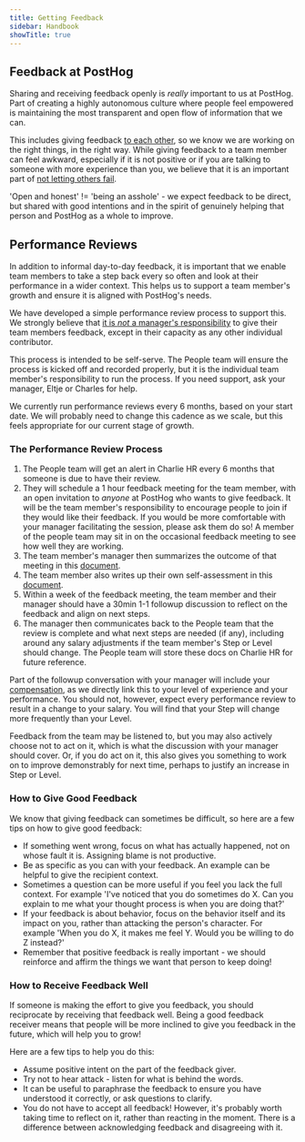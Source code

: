 ```yaml
---
title: Getting Feedback
sidebar: Handbook
showTitle: true
---
```


## Feedback at PostHog

Sharing and receiving feedback openly is _really_ important to us at PostHog. Part of creating a highly autonomous culture where people feel empowered is maintaining the most transparent and open flow of information that we can. 

This includes giving feedback [to each other](/handbook/company/values#tread-on-toes), so we know we are working on the right things, in the right way. While giving feedback to a team member can feel awkward, especially if it is not positive or if you are talking to someone with more experience than you, we believe that it is an important part of [not letting others fail](/handbook/company/culture#dont-let-others-fail). 

'Open and honest' != 'being an asshole' - we expect feedback to be direct, but shared with good intentions and in the spirit of genuinely helping that person and PostHog as a whole to improve. 

## Performance Reviews

In addition to informal day-to-day feedback, it is important that we enable team members to take a step back every so often and look at their performance in a wider context. This helps us to support a team member's growth and ensure it is aligned with PostHog's needs. 

We have developed a simple performance review process to support this. We strongly believe that [it is _not_ a manager's responsibility](/handbook/company/management) to give their team members feedback, except in their capacity as any other individual contributor. 

This process is intended to be self-serve. The People team will ensure the process is kicked off and recorded properly, but it is the individual team member's responsibility to run the process. If you need support, ask your manager, Eltje or Charles for help. 

We currently run performance reviews every 6 months, based on your start date. We will probably need to change this cadence as we scale, but this feels appropriate for our current stage of growth. 

### The Performance Review Process

1. The People team will get an alert in Charlie HR every 6 months that someone is due to have their review.
2. They will schedule a 1 hour feedback meeting for the team member, with an open invitation to _anyone_ at PostHog who wants to give feedback. It will be the team member's responsibility to encourage people to join if they would like their feedback. If you would be more comfortable with your manager facilitating the session, please ask them do so! A member of the people team may sit in on the occasional feedback meeting to see how well they are working. 
3. The team member's manager then summarizes the outcome of that meeting in this [document](https://docs.google.com/document/d/1fxP0w_gNno7Y-2Uxw4uSYCaJTpvZpDXiFZ7lFPXsDpw/edit?usp=sharing).
4. The team member also writes up their own self-assessment in this [document](https://docs.google.com/document/d/1UbS9YkGDZsAhPsZmxRRI2g83ZuQzPwoQNQeJ7IGBm9I/edit?usp=sharing).
7. Within a week of the feedback meeting, the team member and their manager should have a 30min 1-1 followup discussion to reflect on the feedback and align on next steps.
8. The manager then communicates back to the People team that the review is complete and what next steps are needed (if any), including around any salary adjustments if the team member's Step or Level should change. The People team will store these docs on Charlie HR for future reference.

Part of the followup conversation with your manager will include your [compensation](/handbook/people/compensation), as we directly link this to your level of experience and your performance. You should not, however, expect every performance review to result in a change to your salary. You will find that your Step will change more frequently than your Level.

Feedback from the team may be listened to, but you may also actively choose not to act on it, which is what the discussion with your manager should cover. Or, if you do act on it, this also gives you something to work on to improve demonstrably for next time, perhaps to justify an increase in Step or Level.

### How to Give Good Feedback

We know that giving feedback can sometimes be difficult, so here are a few tips on how to give good feedback:

- If something went wrong, focus on what has actually happened, not on whose fault it is. Assigning blame is not productive. 
- Be as specific as you can with your feedback. An example can be helpful to give the recipient context. 
- Sometimes a question can be more useful if you feel you lack the full context. For example 'I've noticed that you do sometimes do X. Can you explain to me what your thought process is when you are doing that?' 
- If your feedback is about behavior, focus on the behavior itself and its impact on you, rather than attacking the person's character. For example 'When you do X, it makes me feel Y. Would you be willing to do Z instead?'
- Remember that positive feedback is really important - we should reinforce and affirm the things we want that person to keep doing!

### How to Receive Feedback Well

If someone is making the effort to give you feedback, you should reciprocate by receiving that feedback well. Being a good feedback receiver means that people will be more inclined to give you feedback in the future, which will help you to grow!

Here are a few tips to help you do this:

- Assume positive intent on the part of the feedback giver. 
- Try not to hear attack - listen for what is behind the words.
- It can be useful to paraphrase the feedback to ensure you have understood it correctly, or ask questions to clarify. 
- You do not have to accept all feedback! However, it's probably worth taking time to reflect on it, rather than reacting in the moment. There is a difference between acknowledging feedback and disagreeing with it. 

